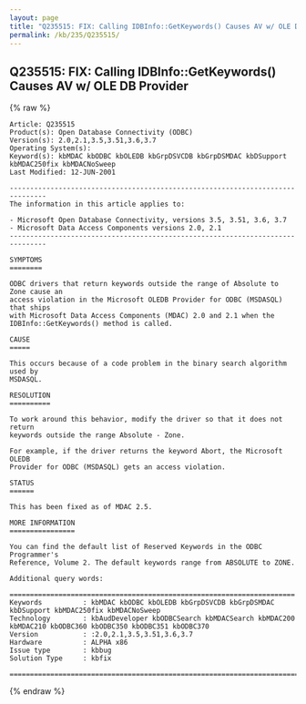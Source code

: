```yaml
---
layout: page
title: "Q235515: FIX: Calling IDBInfo::GetKeywords() Causes AV w/ OLE DB Provider"
permalink: /kb/235/Q235515/
---
```


## Q235515: FIX: Calling IDBInfo::GetKeywords() Causes AV w/ OLE DB Provider

{% raw %}

	Article: Q235515
	Product(s): Open Database Connectivity (ODBC)
	Version(s): 2.0,2.1,3.5,3.51,3.6,3.7
	Operating System(s): 
	Keyword(s): kbMDAC kbODBC kbOLEDB kbGrpDSVCDB kbGrpDSMDAC kbDSupport kbMDAC250fix kbMDACNoSweep
	Last Modified: 12-JUN-2001
	
	-------------------------------------------------------------------------------
	The information in this article applies to:
	
	- Microsoft Open Database Connectivity, versions 3.5, 3.51, 3.6, 3.7 
	- Microsoft Data Access Components versions 2.0, 2.1 
	-------------------------------------------------------------------------------
	
	SYMPTOMS
	========
	
	ODBC drivers that return keywords outside the range of Absolute to Zone cause an
	access violation in the Microsoft OLEDB Provider for ODBC (MSDASQL) that ships
	with Microsoft Data Access Components (MDAC) 2.0 and 2.1 when the
	IDBInfo::GetKeywords() method is called.
	
	CAUSE
	=====
	
	This occurs because of a code problem in the binary search algorithm used by
	MSDASQL.
	
	RESOLUTION
	==========
	
	To work around this behavior, modify the driver so that it does not return
	keywords outside the range Absolute - Zone.
	
	For example, if the driver returns the keyword Abort, the Microsoft OLEDB
	Provider for ODBC (MSDASQL) gets an access violation.
	
	STATUS
	======
	
	This has been fixed as of MDAC 2.5.
	
	MORE INFORMATION
	================
	
	You can find the default list of Reserved Keywords in the ODBC Programmer's
	Reference, Volume 2. The default keywords range from ABSOLUTE to ZONE.
	
	Additional query words:
	
	======================================================================
	Keywords          : kbMDAC kbODBC kbOLEDB kbGrpDSVCDB kbGrpDSMDAC kbDSupport kbMDAC250fix kbMDACNoSweep 
	Technology        : kbAudDeveloper kbODBCSearch kbMDACSearch kbMDAC200 kbMDAC210 kbODBC360 kbODBC350 kbODBC351 kbODBC370
	Version           : :2.0,2.1,3.5,3.51,3.6,3.7
	Hardware          : ALPHA x86
	Issue type        : kbbug
	Solution Type     : kbfix
	
	=============================================================================
	

{% endraw %}
